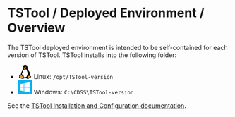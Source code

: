 # TSTool / Deployed Environment / Overview ##

The TSTool deployed environment is intended to be self-contained for each version of TSTool.
TSTool installs into the following folder:

* ![linux](../images/linux-32.png) Linux:  `/opt/TSTool-version`
* ![windows](../images/windows-32.png) Windows:  `C:\CDSS\TSTool-version`  

See the [TSTool Installation and Configuration documentation](http://learn.openwaterfoundation.org/cdss-app-tstool-doc-user/appendix-install/install/).
